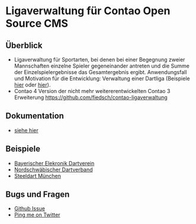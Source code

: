# Ligaverwaltung für Contao Open Source CMS

## Überblick 

* Ligaverwaltung für Sportarten, bei denen bei einer Begegnung zweier Mannschaften einzelne 
  Spieler gegeneinander antreten und die Summe der Einzelspielergebnisse das Gesamtergebnis 
  ergibt. Anwendungsfall und Motivation für die Entwicklung: Verwaltung einer Dartliga
  (Beispiele [hier](https://www.edart-bayern.de) oder [hier](https://www.steeldart-muenchen.de)).  
* Contao 4 Version der nicht mehr weitererentwickelten Contao 3 Erweiterung 
https://github.com/fiedsch/contao-ligaverwaltung

## Dokumentation

* [siehe hier](doc/index.md)


## Beispiele

* [Bayerischer Elekronik Dartverein](https://edart-bayern.de)
* [Nordschwäbischer Dartverband](https://nsdv.de)
* [Steeldart München](https://steeldart-muenchen.de)

## Bugs und Fragen

* [Github Issue](https://github.com/fiedsch/contao-ligaverwaltung-bundle/issues)
* [Ping me on Twitter](https://twitter.com/fiedschMuc)




